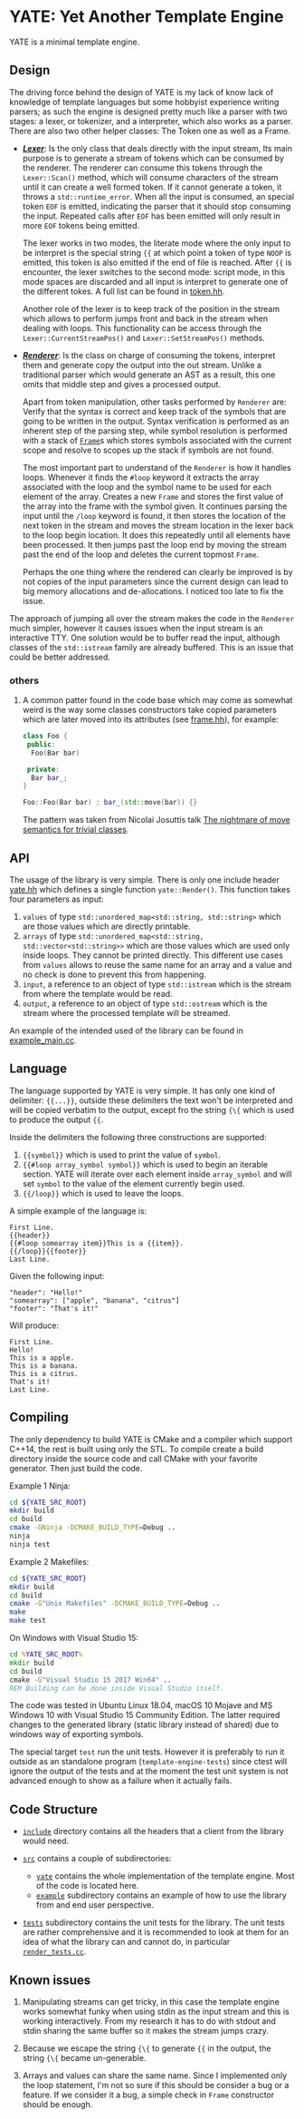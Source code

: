 # YATE: Yet Another Template Engine

YATE is a minimal template engine.

## Design

The driving force behind the design of YATE is my lack of know lack of knowledge
of template languages but some hobbyist experience writing parsers; as such the
engine is designed pretty much like a parser with two stages: a lexer, or
tokenizer, and a interpreter, which also works as a parser. There are also two
other helper classes: The Token one as well as a Frame.

- [**_Lexer_**](./src/yate/lexer.hh): Is the only class that deals directly with
  the input stream, Its main purpose is to generate a stream of tokens which can
  be consumed by the renderer. The renderer can consume this tokens through the
  `Lexer::Scan()` method, which will consume characters of the stream until it
  can create a well formed token. If it cannot generate a token, it throws a
  `std::runtime_error`. When all the input is consumed, an special token `EOF`
  is emitted, indicating the parser that it should stop consuming the input.
  Repeated calls after `EOF` has been emitted will only result in more `EOF`
  tokens being emitted.

  The lexer works in two modes, the literate mode where the only input to be
  interpret is the special string `{{` at which point a token of type `NOOP` is
  emitted, this token is also emitted if the end of file is reached. After `{{`
  is encounter, the lexer switches to the second mode: script mode, in this mode
  spaces are discarded and all input is interpret to generate one of the
  different tokes. A full list can be found in [token.hh](./src/yate/token.hh).

  Another role of the lexer is to keep track of the position in the stream which
  allows to perform jumps front and back in the stream when dealing with loops.
  This functionality can be access through the `Lexer::CurrentStreamPos()` and
  `Lexer::SetStreamPos()` methods.

- [**_Renderer_**](./src/yate/renderer.hh): Is the class on charge of consuming
  the tokens, interpret them and generate copy the output into the out stream.
  Unlike a traditional parser which would generate an AST as a result, this one
  omits that middle step and gives a processed output.

  Apart from token manipulation, other tasks performed by `Renderer` are: Verify
  that the syntax is correct and keep track of the symbols that are going to be
  written in the output. Syntax verification is performed as an inherent step of
  the parsing step, while symbol resolution is performed with a stack of
  [`Frame`](./src/yate/frame.hh)s which stores symbols associated with the
  current scope and resolve to scopes up the stack if symbols are not found.

  The most important part to understand of the `Renderer` is how it handles
  loops. Whenever it finds the `#loop` keyword it extracts the array associated
  with the loop and the symbol name to be used for each element of the array.
  Creates a new `Frame` and stores the first value of the array into the frame
  with the symbol given. It continues parsing the input until the `/loop`
  keyword is found, it then stores the location of the next token in the stream
  and moves the stream location in the lexer back to the loop begin location.
  It does this repeatedly until all elements have been processed. It then jumps
  past the loop end by moving the stream past the end of the loop and deletes
  the current topmost `Frame`.

  Perhaps the one thing where the rendered can clearly be improved is by not
  copies of the input parameters since the current design can lead to big memory
  allocations and de-allocations. I noticed too late to fix the issue.

The approach of jumping all over the stream makes the code in the `Renderer`
much simpler, however it causes issues when the input stream is an interactive
TTY. One solution would be to buffer read the input, although classes of the
`std::istream` family are already buffered. This is an issue that could be
better addressed.

### others

1. A common patter found in the code base which may come as somewhat weird is
   the way some classes constructors take copied parameters which are later
   moved into its attributes (see [frame.hh](./src/yate/frame.hh)), for example:

   ```c++
   class Foo {
    public:
     Foo(Bar bar)

    private:
     Bar bar_;
   }

   Foo::Foo(Bar bar) : bar_(std::move(bar)) {}
   ```

   The pattern was taken from Nicolai Josuttis talk
   [The nightmare of move semantics for trivial classes](https://youtu.be/PNRju6_yn3o?t=8830).

## API

The usage of the library is very simple. There is only one include header
[yate.hh](./include/yate/yate.hh) which defines a single function
`yate::Render()`. This function takes four parameters as input:

1. `values` of type `std::unordered_map<std::string, std::string>` which are
   those values which are directly printable.
1. `arrays` of type `std::unordered_map<std::string, std::vector<std::string>>`
   which are those values which are used only inside loops. They cannot be
   printed directly. This different use cases from `values` allows to reuse
   the same name for an array and a value and no check is done to prevent this
   from happening.
1. `input`, a reference to an object of type `std::istream` which is the stream
   from where the template would be read.
1. `output`, a reference to an object of type `std::ostream` which is the stream
   where the processed template will be streamed.

An example of the intended used of the library can be found in
[example_main.cc](./src/example/example_main.cc).

## Language

The language supported by YATE is very simple. It has only one kind of
delimiter: `{{...}}`, outside these delimiters the text won't be interpreted
and will be copied verbatim to the output, except fro the string `{\{` which
is used to produce the output `{{`.

Inside the delimiters the following three constructions are supported:

1. `{{symbol}}` which is used to print the value of `symbol`.
1. `{{#loop array_symbol symbol}}` which is used to begin an iterable
   section. YATE will iterate over each element inside `array_symbol` and will
   set `symbol` to the value of the element currently begin used.
1. `{{/loop}}` which is used to leave the loops.

A simple example of the language is:

```text
First Line.
{{header}}
{{#loop somearray item}}This is a {{item}}.
{{/loop}}{{footer}}
Last Line.
```

Given the following input:

```text
"header": "Hello!"
"somearray": ["apple", "banana", "citrus"]
"footer": "That's it!"
```

Will produce:

```text
First Line.
Hello!
This is a apple.
This is a banana.
This is a citrus.
That's it!
Last Line.
```

## Compiling

The only dependency to build YATE is CMake and a compiler which support C++14,
the rest is built using only the STL. To compile create a build directory
inside the source code and call CMake with your favorite generator. Then just
build the code.

Example 1 Ninja:

```bash
cd ${YATE_SRC_ROOT}
mkdir build
cd build
cmake -GNinja -DCMAKE_BUILD_TYPE=Debug ..
ninja
ninja test
```

Example 2 Makefiles:

```bash
cd ${YATE_SRC_ROOT}
mkdir build
cd build
cmake -G"Unix Makefiles" -DCMAKE_BUILD_TYPE=Debug ..
make
make test
```

On Windows with Visual Studio 15:

```bat
cd %YATE_SRC_ROOT%
mkdir build
cd build
cmake -G"Visual Studio 15 2017 Win64" ..
REM Building can be done inside Visual Studio itself.
```

The code was tested in Ubuntu Linux 18.04, macOS 10 Mojave and MS Windows 10
with Visual Studio 15 Community Edition. The latter required changes to the
generated library (static library instead of shared) due to windows way of
exporting symbols.

The special target `test` run the unit tests. However it is preferably to run
it outside as an standalone program (`template-engine-tests`) since ctest will
ignore the output of the tests and at the moment the test unit system is not
advanced enough to show as a failure when it actually fails.

## Code Structure

- [`include`](./include/) directory contains all the headers that a client from
  the library would need.

- [`src`](./src/) contains a couple of subdirectories:

  - [`yate`](./src/yate/) contains the whole implementation of the template
    engine. Most of the code is located here.
  - [`example`](./src/example) subdirectory contains an example of how to use
    the library from and end user perspective.

- [`tests`](./tests/) subdirectory contains the unit tests for the library.
  The unit tests are rather comprehensive and it is recommended to look at
  them for an idea of what the library can and cannot do,
  in particular [`render_tests.cc`](./tests/render_tests.cc).

## Known issues

1. Manipulating streams can get tricky, in this case the template engine works
   somewhat funky when using stdin as the input stream and this is working
   interactively. From my research it has to do with stdout and stdin sharing
   the same buffer so it makes the stream jumps crazy.

1. Because we escape the string `{\{` to generate `{{` in the output, the string
   `{\{` became un-generable.

1. Arrays and values can share the same name. Since I implemented only the loop
   statement, I'm not so sure if this should be consider a bug or a feature. If
   we consider it a bug, a simple check in `Frame` constructor should be enough.